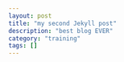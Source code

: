 ```yaml
---
layout: post
title: "my second Jekyll post"
description: "best blog EVER"
category: "training"
tags: []
---
```

